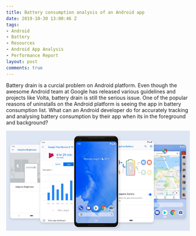```yaml
---
title: Battery consumption analysis of an Android app
date: 2019-10-30 13:00:46 Z
tags:
- Android
- Battery
- Resources
- Android App Analysis
- Performance Report
layout: post
comments: true
---
```


Battery drain is a curcial problem on Android platform. Even though the awesome Android team at Google has released various guidelines and projects like Volta, battery drain is still the serious issue. One of the popular reasons of uninstalls on the Android platform is seeing the app in battery consumption list. What can an Android developer do for accurately tracking and analysing battery consumption by their app when its in the foreground and background?

<div class="container">
<img class="img-responsive" src="/public/images/battery-drain.jpg"/>
</div>
